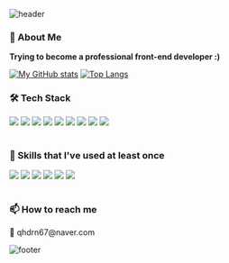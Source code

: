 ![header](https://capsule-render.vercel.app/api?type=waving&color=0:74ebd5,100:ACB6E5&height=150&section=header)

<h3>👋 About Me</h3> 
<strong> Trying to become a professional front-end developer :) </strong>
</p>

[![My GitHub stats](https://github-readme-stats.vercel.app/api?username=rovin0805&show_icons=true&count_private=true)](https://github.com/anuraghazra/github-readme-stats)
[![Top Langs](https://github-readme-stats.vercel.app/api/top-langs/?username=rovin0805&layout=compact)](https://github.com/anuraghazra/github-readme-stats)

<h3>🛠 Tech Stack</h3>
<div style="flex">
  <img src="https://img.shields.io/badge/Javascript-F7DF1E?style=flat-square&logo=Javascript&logoColor=white"/>
  <img src="https://img.shields.io/badge/React-61DAFB?style=flat-square&logo=React&logoColor=white"/>
  <img src="https://img.shields.io/badge/ReactNative-0088CC?style=flat-square&logo=React&logoColor=white"/>
  <img src="https://img.shields.io/badge/Expo-000020?style=flat-square&logo=expo&logoColor=white"/>
  <img src="https://img.shields.io/badge/HTML-E34F26?style=flat-square&logo=HTML5&logoColor=white"/>
  <img src="https://img.shields.io/badge/CSS-1572B6?style=flat-square&logo=css3&logoColor=white"/>
  <img src="https://img.shields.io/badge/StyledComponents-DB7093?style=flat-square&logo=styledcomponents&logoColor=white"/>
  <img src="https://img.shields.io/badge/Firebase-FFCA28?style=flat-square&logo=firebase&logoColor=white"/>
  <img src="https://img.shields.io/badge/Redux-764ABC?style=flat-square&logo=redux&logoColor=white"/>
</div>
</br>

<h3>🌱 Skills that I've used at least once</h3>
<div style="flex;">
  <img src="https://img.shields.io/badge/Typescript-3178C6?style=flat-square&logo=typescript&logoColor=white"/>
  <img src="https://img.shields.io/badge/Node-339933?style=flat-square&logo=node.js&logoColor=white"/>
  <img src="https://img.shields.io/badge/Graphql-E10098?style=flat-square&logo=graphql&logoColor=white"/>
  <img src="https://img.shields.io/badge/Apollo-311C87?style=flat-square&logo=apollo-graphql&logoColor=white"/>
  <img src="https://img.shields.io/badge/Prisma-2D3748?style=flat-square&logo=prisma&logoColor=white"/>
  <img src="https://img.shields.io/badge/Realm-39477F?style=flat-square&logo=realm&logoColor=white"/>
<!--   <img src="https://img.shields.io/badge/Jest-C21325?style=flat-square&logo=jest&logoColor=white"/>
  <img src="https://img.shields.io/badge/TestingLibrary-E33332?style=flat-square&logo=TestingLibrary&logoColor=white"/> -->
</div>
</br>
  
<h3>📫 How to reach me</h3>
<p>📩 qhdrn67@naver.com</p>

![footer](https://capsule-render.vercel.app/api?type=waving&&color=0:ACB6E5,100:74ebd5&height=150&section=footer)

